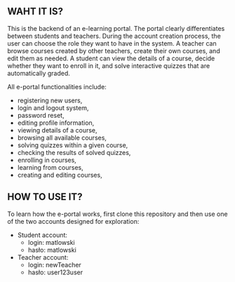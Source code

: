 ## WAHT IT IS? 
This is the backend of an e-learning portal. The portal clearly differentiates between students and teachers. During the account creation process, the user can choose the role they want to have in the system.
A teacher can browse courses created by other teachers, create their own courses, and edit them as needed.
A student can view the details of a course, decide whether they want to enroll in it, and solve interactive quizzes that are automatically graded.

All e-portal functionalities include:
* registering new users,
* login and logout system,
* password reset,
* editing profile information,
* viewing details of a course,
* browsing all available courses,
* solving quizzes within a given course,
* checking the results of solved quizzes,
* enrolling in courses,
* learning from courses,
* creating and editing courses,

## HOW TO USE IT? 

To learn how the e-portal works, first clone this repository and then use one of the two accounts designed for exploration:
* Student account:
  * login: matlowski
  * hasło: matlowski
* Teacher account:
  * login: newTeacher
  * hasło: user123user
